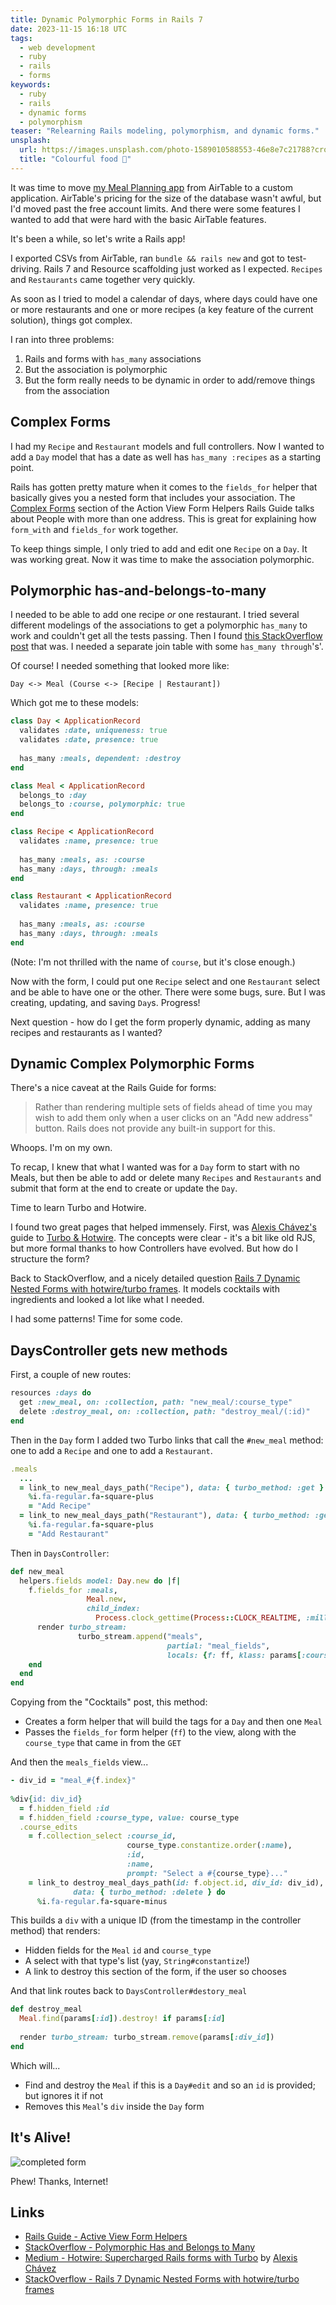 ```yaml
---
title: Dynamic Polymorphic Forms in Rails 7
date: 2023-11-15 16:18 UTC
tags:
  - web development
  - ruby
  - rails
  - forms
keywords:
  - ruby
  - rails
  - dynamic forms
  - polymorphism
teaser: "Relearning Rails modeling, polymorphism, and dynamic forms."
unsplash: 
  url: https://images.unsplash.com/photo-1589010588553-46e8e7c21788?crop=entropy&cs=tinysrgb&fit=max&fm=jpg&ixid=M3w0NjkxMjJ8MHwxfGFsbHx8fHx8fHx8fDE3MDAwNjg4Nzh8&ixlib=rb-4.0.3&q=80&w=1080&utm_source=dwfs_journal_big_pencil&utm_medium=referral&utm_campaign=api-credit
  title: "Colourful food 🍱"
---
```

[planning]: /covid-19-inspired-meal-planning/
[forms]: https://guides.rubyonrails.org/form_helpers.html#building-complex-forms
[poly]: https://stackoverflow.com/questions/51564463/polymorphic-has-and-belongs-to-many
[alexis]: https://medium.com/@alexischvez
[turbo]: https://medium.com/@alexischvez/hotwire-supercharged-rails-forms-with-turbo-6de79bb9e374
[cocktails]: https://stackoverflow.com/questions/71713303/rails-7-dynamic-nested-forms-with-hotwire-turbo-frames

It was time to move [my Meal Planning app][planning] from AirTable to a custom application. AirTable's pricing for the size of the database wasn't awful, but I'd moved past the free account limits. And there were some features I wanted to add that were hard with the basic AirTable features.

It's been a while, so let's write a Rails app!

I exported CSVs from AirTable, ran `bundle && rails new` and got to test-driving. Rails 7 and Resource scaffolding just worked as I expected. `Recipes` and `Restaurants` came together very quickly.

As soon as I tried to model a calendar of days, where days could have one or more restaurants and one or more recipes (a key feature of the current solution), things got complex.

I ran into three problems:

1. Rails and forms with `has_many` associations
2. But the association is polymorphic
3. But the form really needs to be dynamic in order to add/remove things from the association

## Complex Forms

I had my `Recipe` and `Restaurant` models and full controllers. Now I wanted to add a `Day` model that has a date as well has `has_many :recipes` as a starting point.

Rails has gotten pretty mature when it comes to the `fields_for` helper that basically gives you a nested form that includes your association. The [Complex Forms][forms] section of the Action View Form Helpers Rails Guide talks about People with more than one address. This is great for explaining how `form_with` and `fields_for` work together.

To keep things simple, I only tried to add and edit one `Recipe` on a `Day`. It was working great. Now it was time to make the association polymorphic.

## Polymorphic has-and-belongs-to-many

I needed to be able to add one recipe _or_ one restaurant. I tried several different modelings of the associations to get a polymorphic `has_many` to work and couldn't get all the tests passing. Then I found [this StackOverflow post][poly] that was. I needed a separate join table with some `has_many through`'s'. 

Of course! I needed something that looked more like:

`Day <-> Meal (Course <-> [Recipe | Restaurant])`

Which got me to these models:

```ruby
class Day < ApplicationRecord  
  validates :date, uniqueness: true  
  validates :date, presence: true  
  
  has_many :meals, dependent: :destroy  
end

class Meal < ApplicationRecord  
  belongs_to :day  
  belongs_to :course, polymorphic: true  
end

class Recipe < ApplicationRecord  
  validates :name, presence: true  
  
  has_many :meals, as: :course  
  has_many :days, through: :meals  
end

class Restaurant < ApplicationRecord  
  validates :name, presence: true  
  
  has_many :meals, as: :course  
  has_many :days, through: :meals  
end
```
(Note: I'm not thrilled with the name of `course`, but it's close enough.)

Now with the form, I could put one `Recipe` select and one `Restaurant` select and be able to have one or the other. There were some bugs, sure. But I was creating, updating, and saving `Day`s. Progress!

Next question - how do I get the form properly dynamic, adding as many recipes and restaurants as I wanted?

## Dynamic Complex Polymorphic Forms

There's a nice caveat at the Rails Guide for forms:

> Rather than rendering multiple sets of fields ahead of time you may wish to add them only when a user clicks on an "Add new address" button. Rails does not provide any built-in support for this.

Whoops. I'm on my own.

To recap, I knew that what I wanted was for a `Day` form to start with no Meals, but then be able to add or delete many `Recipes` and `Restaurants` and submit that form at the end to create or update the `Day`.

Time to learn Turbo and Hotwire.

I found two great pages that helped immensely. First, was [Alexis Chávez's][alexis] guide to [Turbo & Hotwire][turbo]. The concepts were clear - it's a bit like old RJS, but more formal thanks to how Controllers have evolved. But how do I structure the form?

Back to StackOverflow, and a nicely detailed question [Rails 7 Dynamic Nested Forms with hotwire/turbo frames][cocktails]. It models cocktails with ingredients and looked a lot like what I needed.

I had some patterns! Time for some code.

## DaysController gets new methods

First, a couple of new routes:

```ruby
resources :days do  
  get :new_meal, on: :collection, path: "new_meal/:course_type"  
  delete :destroy_meal, on: :collection, path: "destroy_meal/(:id)"  
end
```
Then in the `Day` form I added two Turbo links that call the `#new_meal` method: one to add a `Recipe` and one to add a `Restaurant`.

```ruby
.meals
  ...
  = link_to new_meal_days_path("Recipe"), data: { turbo_method: :get } do  
    %i.fa-regular.fa-square-plus  
    = "Add Recipe"  
  = link_to new_meal_days_path("Restaurant"), data: { turbo_method: :get } do  
    %i.fa-regular.fa-square-plus  
    = "Add Restaurant"
```

Then in `DaysController`:

```ruby
def new_meal  
  helpers.fields model: Day.new do |f| 
    f.fields_for :meals,  
                 Meal.new,  
                 child_index: 
                   Process.clock_gettime(Process::CLOCK_REALTIME, :millisecond) do |ff|  
      render turbo_stream: 
               turbo_stream.append("meals", 
                                   partial: "meal_fields", 
                                   locals: {f: ff, klass: params[:course_type] })  
    end  
  end
end  
```

Copying from the "Cocktails" post, this method:
- Creates a form helper that will build the tags for a `Day` and then one `Meal`
- Passes the `fields_for` form helper (`ff`) to the view, along with the `course_type` that came in from the `GET`

And then the `meals_fields` view...

```ruby
- div_id = "meal_#{f.index}"  
  
%div{id: div_id}  
  = f.hidden_field :id  
  = f.hidden_field :course_type, value: course_type  
  .course_edits  
    = f.collection_select :course_id, 
                          course_type.constantize.order(:name), 
                          :id, 
                          :name, 
                          prompt: "Select a #{course_type}..."  
    = link_to destroy_meal_days_path(id: f.object.id, div_id: div_id), 
              data: { turbo_method: :delete } do  
      %i.fa-regular.fa-square-minus
```

This builds a `div` with a unique ID (from the timestamp in the controller method) that renders:
- Hidden fields for the `Meal` `id` and `course_type`
- A select with that type's list (yay, `String#constantize`!)
- A link to destroy this section of the form, if the user so chooses

And that link routes back to `DaysController#destory_meal`

```ruby
def destroy_meal  
  Meal.find(params[:id]).destroy! if params[:id]  
  
  render turbo_stream: turbo_stream.remove(params[:div_id])  
end
```
Which will...
- Find and destroy the `Meal` if this is a `Day#edit` and so an `id` is provided; but ignores it if not
- Removes this `Meal`'s `div` inside the `Day` form

## It's Alive!

![completed form](/images/editing_day.png)

Phew! Thanks, Internet! 

## Links

- [Rails Guide - Active View Form Helpers][forms]
- [StackOverflow - Polymorphic Has and Belongs to Many][poly]
- [Medium - Hotwire: Supercharged Rails forms with Turbo][turbo] by [Alexis Chávez][alexis]
- [StackOverflow - Rails 7 Dynamic Nested Forms with hotwire/turbo frames][cocktails]




